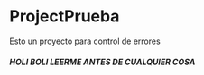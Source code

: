 # ProjectPrueba
Esto un proyecto para control de errores
##### HOLI BOLI LEERME ANTES DE CUALQUIER COSA
